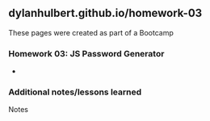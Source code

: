 ## dylanhulbert.github.io/homework-03
These pages were created as part of a Bootcamp
### Homework 03: JS Password Generator
* 
### Additional notes/lessons learned
Notes
